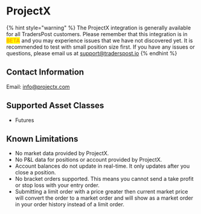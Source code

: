 # ProjectX

{% hint style="warning" %}
The ProjectX integration is generally available for all TradersPost customers. Please remember that this integration is in <mark style="color:orange;">**BETA**</mark> and you may experience issues that we have not discovered yet. It is recommended to test with small position size first. If you have any issues or questions, please email us at [support@traderspost.io](mailto:support@traderspost.io)
{% endhint %}

## Contact Information

Email: [info@projectx.com](mailto:info@projectx.com)

## Supported Asset Classes

* Futures

## Known Limitations

* No market data provided by ProjectX.
* No P\&L data for positions or account provided by ProjectX.
* Account balances do not update in real-time. It only updates after you close a position.
* No bracket orders supported. This means you cannot send a take profit or stop loss with your entry order.
* Submitting a limit order with a price greater then current market price will convert the order to a market order and will show as a market order in your order history instead of a limit order.
